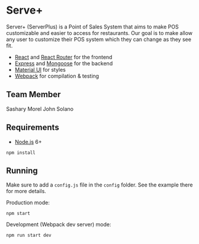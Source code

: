 # Serve+

Server+ (ServerPlus) is a Point of Sales System that aims to make POS customizable and easier to access for restaurants. Our goal is to make allow any user to customize their POS system which they can change as they see fit. 
- [React](https://facebook.github.io/react/) and [React Router](https://reacttraining.com/react-router/) for the frontend
- [Express](http://expressjs.com/) and [Mongoose](http://mongoosejs.com/) for the backend
- [Material UI](https://www.material-ui.com/#/) for styles 
- [Webpack](https://webpack.github.io/) for compilation & testing

## Team Member
Sashary Morel
John Solano

## Requirements

- [Node.js](https://nodejs.org/en/) 6+

```shell
npm install
```


## Running

Make sure to add a `config.js` file in the `config` folder. See the example there for more details.

Production mode:

```shell
npm start
```

Development (Webpack dev server) mode:

```shell
npm run start dev
```
